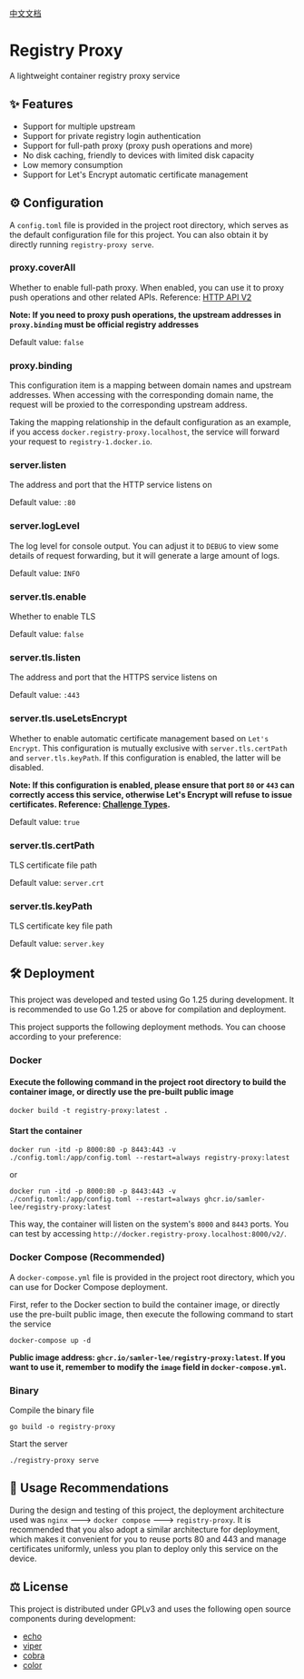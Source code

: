 [中文文档](https://github.com/Samler-Lee/registry-proxy/blob/master/README.md)

# Registry Proxy

A lightweight container registry proxy service

## ✨ Features

- Support for multiple upstream
- Support for private registry login authentication
- Support for full-path proxy (proxy push operations and more)
- No disk caching, friendly to devices with limited disk capacity
- Low memory consumption
- Support for Let's Encrypt automatic certificate management

## ⚙️ Configuration

A `config.toml` file is provided in the project root directory, which serves as the default configuration file for this project. You can also obtain it by directly running `registry-proxy serve`.

### proxy.coverAll

Whether to enable full-path proxy. When enabled, you can use it to proxy push operations and other related APIs. Reference: [HTTP API V2](https://distribution.github.io/distribution/spec/api/)

**Note: If you need to proxy push operations, the upstream addresses in `proxy.binding` must be official registry addresses**

Default value: `false`

### proxy.binding

This configuration item is a mapping between domain names and upstream addresses. When accessing with the corresponding domain name, the request will be proxied to the corresponding upstream address.

Taking the mapping relationship in the default configuration as an example, if you access `docker.registry-proxy.localhost`, the service will forward your request to `registry-1.docker.io`.

### server.listen

The address and port that the HTTP service listens on

Default value: `:80`

### server.logLevel

The log level for console output. You can adjust it to `DEBUG` to view some details of request forwarding, but it will generate a large amount of logs.

Default value: `INFO`

### server.tls.enable

Whether to enable TLS

Default value: `false`

### server.tls.listen

The address and port that the HTTPS service listens on

Default value: `:443`

### server.tls.useLetsEncrypt

Whether to enable automatic certificate management based on `Let's Encrypt`. This configuration is mutually exclusive with `server.tls.certPath` and `server.tls.keyPath`. If this configuration is enabled, the latter will be disabled.

**Note: If this configuration is enabled, please ensure that port `80` or `443` can correctly access this service, otherwise Let's Encrypt will refuse to issue certificates. Reference: [Challenge Types](https://letsencrypt.org/docs/challenge-types/).**

Default value: `true`

### server.tls.certPath

TLS certificate file path

Default value: `server.crt`

### server.tls.keyPath

TLS certificate key file path

Default value: `server.key`

## 🛠️ Deployment

This project was developed and tested using Go 1.25 during development. It is recommended to use Go 1.25 or above for compilation and deployment.

This project supports the following deployment methods. You can choose according to your preference:

### Docker

#### Execute the following command in the project root directory to build the container image, or directly use the pre-built public image
```shell
docker build -t registry-proxy:latest .
```

#### Start the container
```shell
docker run -itd -p 8000:80 -p 8443:443 -v ./config.toml:/app/config.toml --restart=always registry-proxy:latest
```

or

```shell
docker run -itd -p 8000:80 -p 8443:443 -v ./config.toml:/app/config.toml --restart=always ghcr.io/samler-lee/registry-proxy:latest
```

This way, the container will listen on the system's `8000` and `8443` ports. You can test by accessing `http://docker.registry-proxy.localhost:8000/v2/`.

### Docker Compose (Recommended)

A `docker-compose.yml` file is provided in the project root directory, which you can use for Docker Compose deployment.

First, refer to the Docker section to build the container image, or directly use the pre-built public image, then execute the following command to start the service
```shell
docker-compose up -d
```

**Public image address: `ghcr.io/samler-lee/registry-proxy:latest`. If you want to use it, remember to modify the `image` field in `docker-compose.yml`.**

### Binary

Compile the binary file
```shell
go build -o registry-proxy
```

Start the server
```shell
./registry-proxy serve
```

## 📖 Usage Recommendations

During the design and testing of this project, the deployment architecture used was `nginx` ---> `docker compose` ---> `registry-proxy`. It is recommended that you also adopt a similar architecture for deployment, which makes it convenient for you to reuse ports 80 and 443 and manage certificates uniformly, unless you plan to deploy only this service on the device.

## ⚖️ License

This project is distributed under GPLv3 and uses the following open source components during development:
- [echo](https://github.com/labstack/echo)
- [viper](https://github.com/spf13/viper)
- [cobra](https://github.com/spf13/cobra)
- [color](https://github.com/fatih/color)
